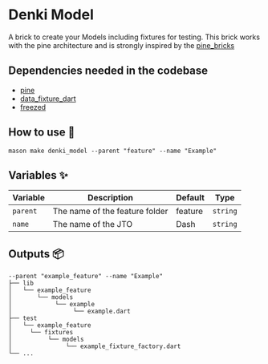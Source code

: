 # Denki Model

A brick to create your Models including fixtures for testing.
This brick works with the pine architecture and is strongly inspired by the [pine_bricks](https://github.com/MyLittleSuite/pine_bricks)

## Dependencies needed in the codebase

- [pine](https://pub.dev/packages/pine)
- [data_fixture_dart](https://pub.dev/packages/data_fixture_dart)
- [freezed](https://pub.dev/packages/freezed)

## How to use 🚀

```
mason make denki_model --parent "feature" --name "Example"
```

## Variables ✨

| Variable | Description                    | Default | Type     |
| -------- | ------------------------------ | ------- | -------- |
| `parent` | The name of the feature folder | feature | `string` |
| `name`   | The name of the JTO            | Dash    | `string` |

## Outputs 📦

```
--parent "example_feature" --name "Example"
├── lib
│   └── example_feature
│       └── models
│            └── example
│                 └── example.dart
├── test
│   └── example_feature
│     └── fixtures
│          └── models
│               └── example_fixture_factory.dart
└── ...
```
